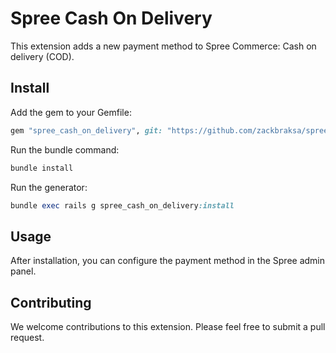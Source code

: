 # Spree Cash On Delivery

This extension adds a new payment method to Spree Commerce: Cash on delivery (COD).

## Install

Add the gem to your Gemfile:

```rb
gem "spree_cash_on_delivery", git: "https://github.com/zackbraksa/spree_cash_on_delivery.git", branch: 'master'
```

Run the bundle command:

```rb
bundle install
```

Run the generator:

```rb
bundle exec rails g spree_cash_on_delivery:install
```

## Usage

After installation, you can configure the payment method in the Spree admin panel.

## Contributing

We welcome contributions to this extension. Please feel free to submit a pull request.

